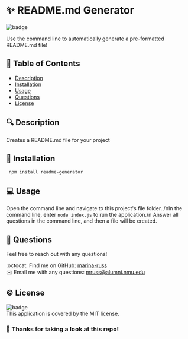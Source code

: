# :sparkles: README.md Generator
![badge](https://img.shields.io/badge/license-MIT-brightgreen)

Use the command line to automatically generate a pre-formatted README.md file!

## 📖 Table of Contents
- [Description](#description)
- [Installation](#install)
- [Usage](#usage)
- [Questions](#questions)
- [License](#license)

## 🔍 Description <a name="description"></a>
Creates a README.md file for your project

## 💾 Installation <a name="install"></a>
<code> npm install readme-generator</code>

## 💻 Usage <a name="usage"></a>
Open the command line and navigate to this project's file folder. /nIn the command line, enter <code>node index.js</code> to run the application./n Answer all questions in the command line, and then a file will be created.

## 💬 Questions <a name="questions"></a>
Feel free to reach out with any questions!

:octocat: Find me on GitHub: [marina-russ](https://github.com/marina-russ)
<br />
✉️ Email me with any questions: mruss@alumni.nmu.edu

## © License <a name="license"></a>
![badge](https://img.shields.io/badge/license-MIT-brightgreen)
<br />
This application is covered by the MIT license. 

### 👋 Thanks for taking a look at this repo!
